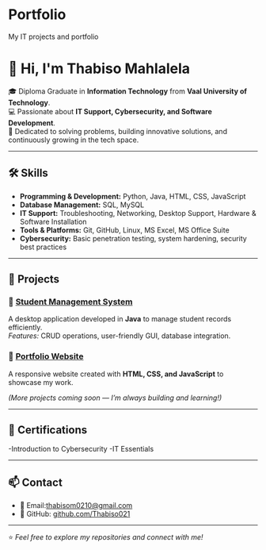 # Portfolio
My IT projects and portfolio
# 👋 Hi, I'm Thabiso Mahlalela  

🎓 Diploma Graduate in **Information Technology** from **Vaal University of Technology**.  
💻 Passionate about **IT Support, Cybersecurity, and Software Development**.  
🚀 Dedicated to solving problems, building innovative solutions, and continuously growing in the tech space.  

---

## 🛠️ Skills
- **Programming & Development:** Python, Java, HTML, CSS, JavaScript  
- **Database Management:** SQL, MySQL  
- **IT Support:** Troubleshooting, Networking, Desktop Support, Hardware & Software Installation  
- **Tools & Platforms:** Git, GitHub, Linux, MS Excel, MS Office Suite  
- **Cybersecurity:** Basic penetration testing, system hardening, security best practices  

---

## 📂 Projects

### 🔹 [Student Management System](#)
A desktop application developed in **Java** to manage student records efficiently.  
*Features:* CRUD operations, user-friendly GUI, database integration.

### 🔹 [Portfolio Website](#)
A responsive website created with **HTML, CSS, and JavaScript** to showcase my work.  


*(More projects coming soon — I’m always building and learning!)*  

---

## 📜 Certifications
-Introduction to Cybersecurity
-IT Essentials

---

## 📫 Contact
- 📧 Email:thabisom0210@gmail.com   
- 🐙 GitHub: [github.com/Thabiso021](https://github.com/Thabiso021)  

---
⭐️ *Feel free to explore my repositories and connect with me!*  

